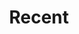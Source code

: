 ---
layout: home
title: Recent
excerpt: "30 something year old father, husband, lean enthusiast and aspiring chef. 10+ years experience in design to cost, project management and operations management.."
tags: [Jekyll, bird, clint, blog, hamburg, cost, dtc, germany, australia]
image:
  feature: header-recent.jpg
---
